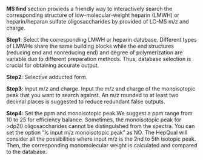 **MS find** section provieds a friendly way to interactively search the corresponding structure of  low-molecular-weight heparin (LMWH) or heparin/heparan sulfate oligosaccharides by  provided of LC-MS m/z and charge.


**Step1**: Select the corresponding LMWH or heparin database. Different types of LMWHs share the same building blocks while the end structures (reducing end and nonreducing end) and degree of polymerization are variable due to different preparation methods. Thus, database selection is crucial for obtaining accurate output.

**Step2**: Selective adducted form.

**Step3**: Input m/z and charge. Input the m/z and charge of the monoisotopic peak that you want to search against. An m/z rounded to at least two decimal places is suggested to reduce redundant false outputs.

**Step4**: Set the ppm and monoisotopic peak.We suggest a ppm range from 10 to 25 for efficiency balance. Sometimes, the monoisotopic peak for >dp20 oligosaccharides cannot be distinguished from the spectra. You can set the option “Is input m/z monoisotopic peak” as NO. The HepQual will consider all the possibilities where input m/z is the 2nd to 5th isotopic peak. Then, the corresponding monomolecular weight is calculated and compared to the database.

